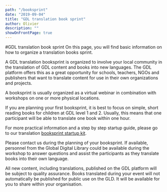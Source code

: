 ```yaml
---
path: "/booksprint"
date: "2019-09-04"
title: "GDL translation book sprint"
author: Olivier
description: ""
showOnFrontPage: true
---
```


#GDL translation book sprint
On this page, you will find basic information on how to organize a translation books sprint.

A GDL translation booksprint is organized to involve your local community in the translation of GDL content and books into new languages. The GDL platform offers this as a great opportunity for schools, teachers, NGOs and publishers that want to translate content for use in their own organizations and projects.

A booksprint is usually organized as a virtual webinar in combination with workshops on one or more physical locations.

If you are planning your first booksprint, it is best to focus on simple, short reading books for children at GDL level 1 and 2. Usually, this means that one participant will be able to translate one book within one hour.

For more practical information and a step by step startup guide, please go to our translation [booksprint startup kit](https://home.digitallibrary.io/translation-startup-kit/).

Please contact us during the planning of your booksprint. If available, personnel from the Global Digital Library could be available during the workshop to answer questions and assist the participants as they translate books into their own language.

All new content, including translations, published on the GDL platform will be subject to quality assurance. Books translated during your event will not automatically be published for public use on the GLD. It will be available for you to share within your organisation.
